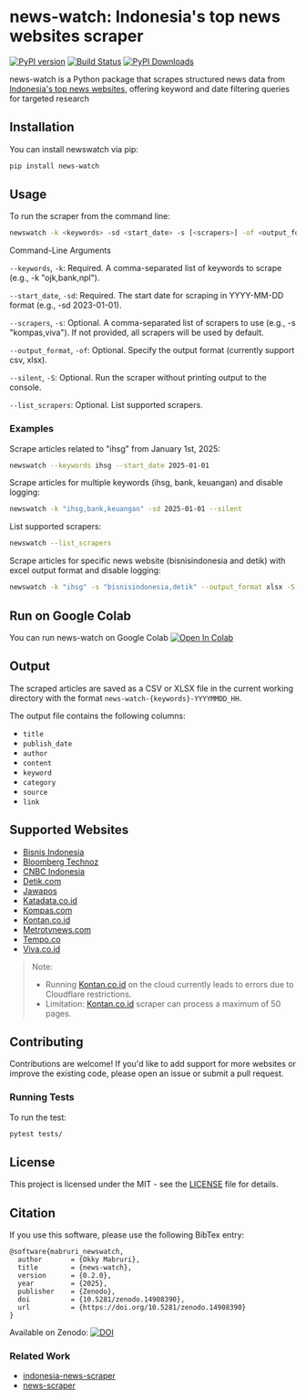 # news-watch: Indonesia's top news websites scraper

[![PyPI version](https://badge.fury.io/py/news-watch.svg)](https://badge.fury.io/py/news-watch)
[![Build Status](https://github.com/okkymabruri/news-watch/actions/workflows/test.yml/badge.svg)](https://github.com/okkymabruri/news-watch/actions)
[![PyPI Downloads](https://static.pepy.tech/badge/news-watch)](https://pepy.tech/projects/news-watch)


news-watch is a Python package that scrapes structured news data from [Indonesia's top news websites](#supported-websites), offering keyword and date filtering queries for targeted research

## Installation

You can install newswatch via pip:

```bash
pip install news-watch
```

## Usage

To run the scraper from the command line:

```bash
newswatch -k <keywords> -sd <start_date> -s [<scrapers>] -of <output_format> --silent
```
Command-Line Arguments

`--keywords`, `-k`: Required. A comma-separated list of keywords to scrape (e.g., -k "ojk,bank,npl").

`--start_date`, `-sd`: Required. The start date for scraping in YYYY-MM-DD format (e.g., -sd 2023-01-01).

`--scrapers`, `-s`: Optional. A comma-separated list of scrapers to use (e.g., -s "kompas,viva"). If not provided, all scrapers will be used by default.

`--output_format`, `-of`: Optional. Specify the output format (currently support csv, xlsx).

`--silent`, `-S`: Optional. Run the scraper without printing output to the console.

`--list_scrapers`: Optional. List supported scrapers.


### Examples

Scrape articles related to "ihsg" from January 1st, 2025:

```bash
newswatch --keywords ihsg --start_date 2025-01-01
```

Scrape articles for multiple keywords (ihsg, bank, keuangan) and disable logging:

```bash
newswatch -k "ihsg,bank,keuangan" -sd 2025-01-01 --silent
```

List supported scrapers:

```bash
newswatch --list_scrapers
```

Scrape articles for specific news website (bisnisindonesia and detik) with excel output format and disable logging:

```bash
newswatch -k "ihsg" -s "bisnisindonesia,detik" --output_format xlsx -S
```

## Run on Google Colab

You can run news-watch on Google Colab [![Open In Colab](https://colab.research.google.com/assets/colab-badge.svg)](https://colab.research.google.com/github/okkymabruri/news-watch/blob/main/notebook/run-newswatch-on-colab.ipynb)

## Output

The scraped articles are saved as a CSV or XLSX file in the current working directory with the format `news-watch-{keywords}-YYYYMMDD_HH`.

The output file contains the following columns:

- `title`
- `publish_date`
- `author`
- `content`
- `keyword`
- `category`
- `source`
- `link`

## Supported Websites

- [Bisnis Indonesia](https://bisnisindonesia.id/)
- [Bloomberg Technoz](https://www.bloombergtechnoz.com/)
- [CNBC Indonesia](https://www.cnbcindonesia.com/)
- [Detik.com](https://www.detik.com/)
- [Jawapos](https://www.jawapos.com/)
- [Katadata.co.id](https://katadata.co.id/)
- [Kompas.com](https://www.kompas.com/)
- [Kontan.co.id](https://www.kontan.co.id/)
- [Metrotvnews.com](https://metrotvnews.com/)
- [Tempo.co](https://www.tempo.co/)
- [Viva.co.id](https://www.viva.co.id/)


> Note: 
> - Running [Kontan.co.id](https://www.kontan.co.id/) on the cloud currently leads to errors due to Cloudflare restrictions.
> - Limitation: [Kontan.co.id](https://www.kontan.co.id/) scraper can process a maximum of 50 pages.

## Contributing

Contributions are welcome! If you'd like to add support for more websites or improve the existing code, please open an issue or submit a pull request.

### Running Tests

To run the test:

```bash
pytest tests/
```

## License

This project is licensed under the MIT - see the [LICENSE](LICENSE) file for details.

## Citation

If you use this software, please use the following BibTex entry:

```
@software{mabruri_newswatch,
  author       = {Okky Mabruri},
  title        = {news-watch},
  version      = {0.2.0},
  year         = {2025},
  publisher    = {Zenodo},
  doi          = {10.5281/zenodo.14908390},
  url          = {https://doi.org/10.5281/zenodo.14908390}
}
```

Available on Zenodo: [![DOI](https://zenodo.org/badge/DOI/10.5281/zenodo.14908390.svg)](https://doi.org/10.5281/zenodo.14908390)

### Related Work
* [indonesia-news-scraper](https://github.com/theyudhiztira/indonesia-news-scraper)
* [news-scraper](https://github.com/binsarjr/news-scraper)